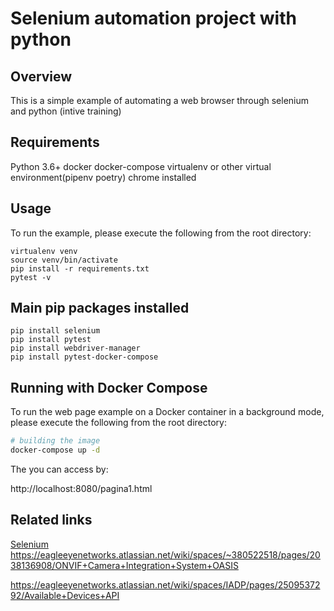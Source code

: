 # Selenium automation project with python

## Overview
This is a simple example of automating a web browser through selenium and python (intive training)

## Requirements
Python 3.6+
docker
docker-compose
virtualenv or other virtual environment(pipenv poetry)
chrome installed

## Usage
To run the example, please execute the following from the root directory:

```
virtualenv venv
source venv/bin/activate
pip install -r requirements.txt
pytest -v
```

## Main pip packages installed

```
pip install selenium
pip install pytest
pip install webdriver-manager
pip install pytest-docker-compose
```

## Running with Docker Compose

To run the web page example on a Docker container in a background mode, please execute the following from the root directory:

```bash
# building the image
docker-compose up -d
```

The you can access by:

http://localhost:8080/pagina1.html

## Related links
[Selenium](https://www.selenium.dev/)
https://eagleeyenetworks.atlassian.net/wiki/spaces/~380522518/pages/2038136908/ONVIF+Camera+Integration+System+OASIS

https://eagleeyenetworks.atlassian.net/wiki/spaces/IADP/pages/2509537292/Available+Devices+API
